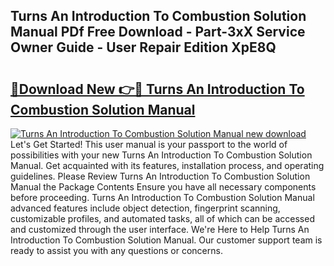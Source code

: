 ## Turns An Introduction To Combustion Solution Manual PDf Free Download - Part-3xX Service Owner Guide - User Repair Edition XpE8Q

# <h2><a href="http://bc72725.oget.top/?id=Turns+An+Introduction+To+Combustion+Solution+Manual">🔗Download New 👉🔴 Turns An Introduction To Combustion Solution Manual</a></h2>

[![Turns An Introduction To Combustion Solution Manual new download](https://i.imgur.com/5g1atiW.png)](http://bc72725.oget.top/?id=Turns+An+Introduction+To+Combustion+Solution+Manual)
Let's Get Started! This user manual is your passport to the world of possibilities with your new Turns An Introduction To Combustion Solution Manual. Get acquainted with its features, installation process, and operating guidelines. Please Review Turns An Introduction To Combustion Solution Manual the Package Contents Ensure you have all necessary components before proceeding. Turns An Introduction To Combustion Solution Manual advanced features include object detection, fingerprint scanning, customizable profiles, and automated tasks, all of which can be accessed and customized through the user interface. We're Here to Help Turns An Introduction To Combustion Solution Manual. Our customer support team is ready to assist you with any questions or concerns.
